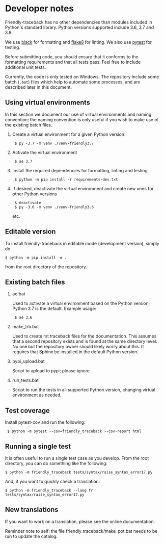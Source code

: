 # Developer notes

Friendly-traceback has no other dependencies than modules included in
Python's standard library. Python versions supported include 3.6, 3.7 and 3.8.

We use [black](https://github.com/python/black) for formatting and
[flake8](http://flake8.pycqa.org/en/latest/) for linting.
We also use [pytest](https://docs.pytest.org/en/latest/) for testing.

Before submitting code, you should ensure that it conforms to the
formatting requirements and that all tests pass. Feel free to include
additional unit tests.

Currently, the code is only tested on Windows. The repository include
some batch (`.bat`) files which help to automate some processes, and are described
later in this document.


## Using virtual environments

In this section we document our use of virtual environments and naming
convention; the naming convention is only useful if you wish to make use
of the existing batch files.

1. Create a virtual environment for a given Python version:

        $ py -3.7 -m venv ./venv-friendly3.7

2. Activate the virtual environment

        $ ae 3.7

3. Install the required dependencies for formatting, linting and testing

        $ python -m pip install -r requirements-dev.txt


4. If desired, deactivate the virtual environment and create new ones for
   other Python versions

        $ deactivate
        $ py -3.6 -m venv ./venv-friendly3.6

   etc.

## Editable version

To install friendly-traceback in editable mode (development version),
simply do

    $ python -m pip install -e .

from the root directory of the repository.

## Existing batch files

1. ae.bat

   Used to activate a virtual environment based on the Python version;
   Python 3.7 is the default.  Example usage:

        $ ae 3.6

2. make_trb.bat

   Used to create rst traceback files for the documentation. This assumes
   that a second repository exists and is found at the same directory level.
   No one but the repository owner should likely worry about this.
   It requires that Sphinx be installed in the default Python version.

3. pypi_upload.bat

   Script to upload to pypi; please ignore.

4. run_tests.bat

   Script to run the tests in all supported Python version, changing
   virtual environment as needed.


## Test coverage

Install pytest-cov and run the following:

     $ python -m pytest --cov=friendly_traceback --cov-report html

## Running a single test

It is often useful to run a single test case as you develop.
From the root directory, you can do something like the following:

    $ python -m friendly_traceback tests/syntax/raise_syntax_error17.py

And, if you want to quickly check a translation:

    $ python -m friendly_traceback --lang fr tests/syntax/raise_syntax_error17.py


## New translations

If you want to work on a translation, please see the online documentation.

Reminder note to self: the file friendly_traceback/make_pot.bat needs
to be run to update the catalog.
